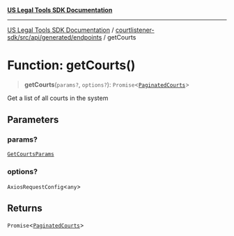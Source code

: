 [**US Legal Tools SDK Documentation**](../../../../../../README.md)

***

[US Legal Tools SDK Documentation](../../../../../../README.md) / [courtlistener-sdk/src/api/generated/endpoints](../README.md) / getCourts

# Function: getCourts()

> **getCourts**(`params?`, `options?`): `Promise`\<[`PaginatedCourts`](../../model/type-aliases/PaginatedCourts.md)\>

Get a list of all courts in the system

## Parameters

### params?

[`GetCourtsParams`](../../model/type-aliases/GetCourtsParams.md)

### options?

`AxiosRequestConfig`\<`any`\>

## Returns

`Promise`\<[`PaginatedCourts`](../../model/type-aliases/PaginatedCourts.md)\>
